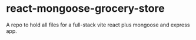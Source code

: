 # react-mongoose-grocery-store
A repo to hold all files for a full-stack vite react plus mongoose and express app.

